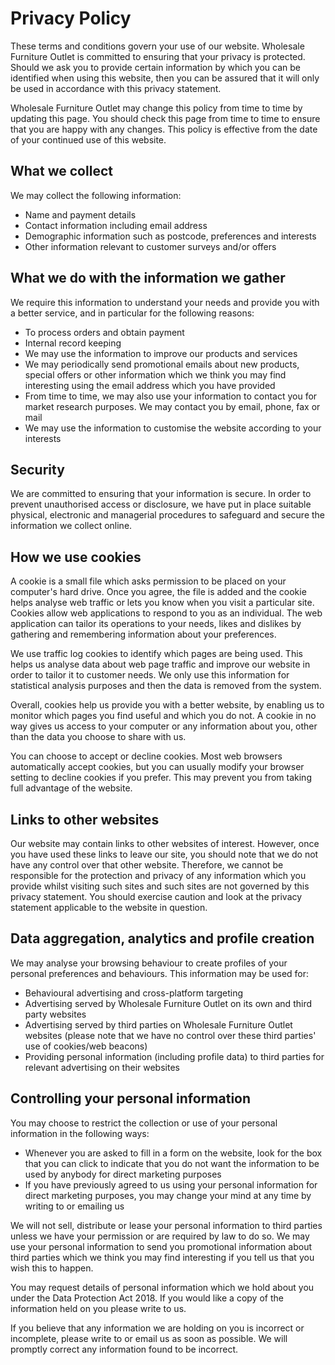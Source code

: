 # Privacy Policy

These terms and conditions govern your use of our website. Wholesale Furniture Outlet is committed to ensuring that your privacy is protected. Should we ask you to provide certain information by which you can be identified when using this website, then you can be assured that it will only be used in accordance with this privacy statement.

Wholesale Furniture Outlet may change this policy from time to time by updating this page. You should check this page from time to time to ensure that you are happy with any changes. This policy is effective from the date of your continued use of this website.

## What we collect

We may collect the following information:
- Name and payment details
- Contact information including email address
- Demographic information such as postcode, preferences and interests
- Other information relevant to customer surveys and/or offers

## What we do with the information we gather

We require this information to understand your needs and provide you with a better service, and in particular for the following reasons:
- To process orders and obtain payment
- Internal record keeping
- We may use the information to improve our products and services
- We may periodically send promotional emails about new products, special offers or other information which we think you may find interesting using the email address which you have provided
- From time to time, we may also use your information to contact you for market research purposes. We may contact you by email, phone, fax or mail
- We may use the information to customise the website according to your interests

## Security

We are committed to ensuring that your information is secure. In order to prevent unauthorised access or disclosure, we have put in place suitable physical, electronic and managerial procedures to safeguard and secure the information we collect online.

## How we use cookies

A cookie is a small file which asks permission to be placed on your computer's hard drive. Once you agree, the file is added and the cookie helps analyse web traffic or lets you know when you visit a particular site. Cookies allow web applications to respond to you as an individual. The web application can tailor its operations to your needs, likes and dislikes by gathering and remembering information about your preferences.

We use traffic log cookies to identify which pages are being used. This helps us analyse data about web page traffic and improve our website in order to tailor it to customer needs. We only use this information for statistical analysis purposes and then the data is removed from the system.

Overall, cookies help us provide you with a better website, by enabling us to monitor which pages you find useful and which you do not. A cookie in no way gives us access to your computer or any information about you, other than the data you choose to share with us.

You can choose to accept or decline cookies. Most web browsers automatically accept cookies, but you can usually modify your browser setting to decline cookies if you prefer. This may prevent you from taking full advantage of the website.

## Links to other websites

Our website may contain links to other websites of interest. However, once you have used these links to leave our site, you should note that we do not have any control over that other website. Therefore, we cannot be responsible for the protection and privacy of any information which you provide whilst visiting such sites and such sites are not governed by this privacy statement. You should exercise caution and look at the privacy statement applicable to the website in question.

## Data aggregation, analytics and profile creation

We may analyse your browsing behaviour to create profiles of your personal preferences and behaviours. This information may be used for:

- Behavioural advertising and cross-platform targeting
- Advertising served by Wholesale Furniture Outlet on its own and third party websites
- Advertising served by third parties on Wholesale Furniture Outlet websites (please note that we have no control over these third parties' use of cookies/web beacons)
- Providing personal information (including profile data) to third parties for relevant advertising on their websites

## Controlling your personal information

You may choose to restrict the collection or use of your personal information in the following ways:

- Whenever you are asked to fill in a form on the website, look for the box that you can click to indicate that you do not want the information to be used by anybody for direct marketing purposes
- If you have previously agreed to us using your personal information for direct marketing purposes, you may change your mind at any time by writing to or emailing us

We will not sell, distribute or lease your personal information to third parties unless we have your permission or are required by law to do so. We may use your personal information to send you promotional information about third parties which we think you may find interesting if you tell us that you wish this to happen.

You may request details of personal information which we hold about you under the Data Protection Act 2018. If you would like a copy of the information held on you please write to us.

If you believe that any information we are holding on you is incorrect or incomplete, please write to or email us as soon as possible. We will promptly correct any information found to be incorrect.
